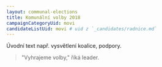 ```yaml
---
layout: communal-elections
title: Komunální volby 2018
campaignCategoryUid: movi
candidateListUid: movi # uid z `_candidates/radnice.md`
---
```


Úvodní text např. vysvětlení koalice, podpory.

> "Vyhrajeme volby," říká leader.

